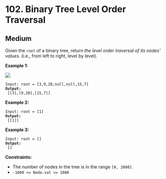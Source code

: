 # 102. Binary Tree Level Order Traversal

## Medium



Given the `root` of a binary tree, return _the level order traversal of its nodes' values_. (i.e., from left to right, level by level).

&#x20;

**Example 1:**

![](https://assets.leetcode.com/uploads/2021/02/19/tree1.jpg)

<pre><code>Input: root = [3,9,20,null,null,15,7]
<strong>Output:
</strong> [[3],[9,20],[15,7]]
</code></pre>

**Example 2:**

<pre><code>Input: root = [1]
<strong>Output:
</strong> [[1]]
</code></pre>

**Example 3:**

<pre><code>Input: root = []
<strong>Output:
</strong> []
</code></pre>

&#x20;

**Constraints:**

* The number of nodes in the tree is in the range `[0, 2000]`.
* `-1000 <= Node.val <= 1000`
